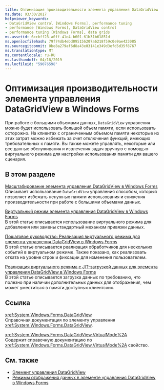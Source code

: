 ```yaml
---
title: Оптимизация производительности элемента управления DataGridView в Windows Forms
ms.date: 03/30/2017
helpviewer_keywords:
- DataGridView control [Windows Forms], performance tuning
- performance [Windows Forms], DataGridView control
- performance tuning [Windows Forms], data grids
ms.assetid: 6ccbff28-a0ff-41e4-b601-61b31b61851d
ms.openlocfilehash: 79f74db4ebd095156207a6218f59c0e9ae423085
ms.sourcegitcommit: 0be8a279af6d8a43e03141e349d3efd5d35f8767
ms.translationtype: MT
ms.contentlocale: ru-RU
ms.lasthandoff: 04/18/2019
ms.locfileid: "59076598"
---
```

# <a name="performance-tuning-in-the-windows-forms-datagridview-control"></a>Оптимизация производительности элемента управления DataGridView в Windows Forms
При работе с большими объемами данных, `DataGridView` управления можно будет использовать большой объем памяти, если использовать осторожно. На клиентах с ограниченным объемом памяти некоторые из этих затрат можно избежать за счет отключения функций, имеющих требовательных к памяти. Вы также можете управлять, некоторые или все данные обслуживания и извлечения задач вручную с помощью виртуального режима для настройки использования памяти для вашего сценария.  
  
## <a name="in-this-section"></a>В этом разделе  
 [Масштабирование элемента управления DataGridView в Windows Forms](best-practices-for-scaling-the-windows-forms-datagridview-control.md)  
 Описывает использование `DataGridView` управления способом, который позволяет избежать ненужных памяти использования и снижения производительности при работе с большими объемами данных.  
  
 [Виртуальный режим элемента управления DataGridView в Windows Forms](virtual-mode-in-the-windows-forms-datagridview-control.md)  
 В этой статье описывается использование виртуального режима для добавления или замены стандартный механизм привязки данных.  
  
 [Пошаговое руководство: Реализация виртуального режима для элемента управления DataGridView в Windows Forms](implementing-virtual-mode-wf-datagridview-control.md)  
 В этой статье описывается реализация обработчиков для нескольких событий в виртуальном режиме. Также показано, как реализовать отката на уровне строк и фиксации для изменения пользователем.  
  
 [Реализация виртуального режима с JIT-загрузкой данных для элемента управления DataGridView в Windows Forms](implementing-virtual-mode-jit-data-loading-in-the-datagrid.md)  
 В этой статье описывается загрузка данных по требованию, что полезно при наличии дополнительных данных для отображения, чем может уместиться в памяти доступных клиентских.  
  
## <a name="reference"></a>Ссылка  
 <xref:System.Windows.Forms.DataGridView>  
 Справочная документация по элементу управления <xref:System.Windows.Forms.DataGridView>.  
  
 <xref:System.Windows.Forms.DataGridView.VirtualMode%2A>  
 Содержит справочную документацию по <xref:System.Windows.Forms.DataGridView.VirtualMode%2A> свойство.  
  
## <a name="see-also"></a>См. также

- [Элемент управления DataGridView](datagridview-control-windows-forms.md)
- [Режимы отображения данных в элементе управления DataGridView в Windows Forms](data-display-modes-in-the-windows-forms-datagridview-control.md)
